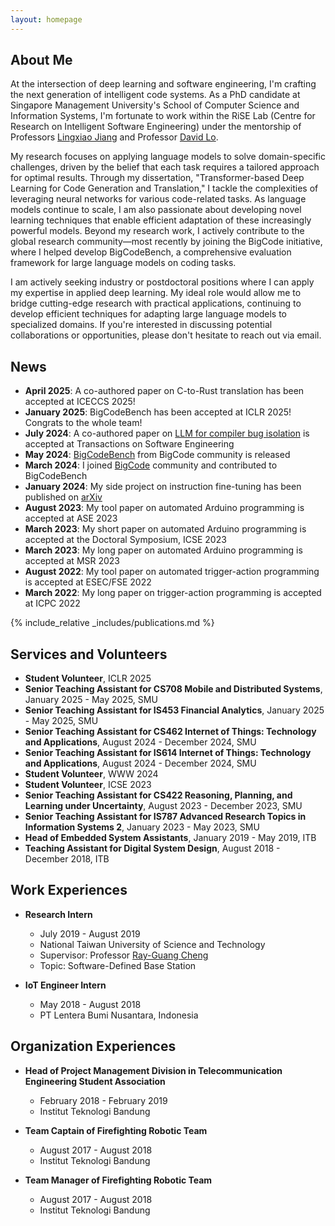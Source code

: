 ```yaml
---
layout: homepage
---
```


## About Me

At the intersection of deep learning and software engineering, I'm crafting the next generation of intelligent code systems. As a PhD candidate at Singapore Management University's School of Computer Science and Information Systems, I'm fortunate to work within the RiSE Lab (Centre for Research on Intelligent Software Engineering) under the mentorship of Professors [Lingxiao Jiang](http://www.mysmu.edu/faculty/lxjiang/#gsc.tab=0) and Professor [David Lo](http://www.mysmu.edu/faculty/davidlo/).

My research focuses on applying language models to solve domain-specific challenges, driven by the belief that each task requires a tailored approach for optimal results. Through my dissertation, "Transformer-based Deep Learning for Code Generation and Translation," I tackle the complexities of leveraging neural networks for various code-related tasks. As language models continue to scale, I am also passionate about developing novel learning techniques that enable efficient adaptation of these increasingly powerful models. Beyond my research work, I actively contribute to the global research community—most recently by joining the BigCode initiative, where I helped develop BigCodeBench, a comprehensive evaluation framework for large language models on coding tasks.

I am actively seeking industry or postdoctoral positions where I can apply my expertise in applied deep learning. My ideal role would allow me to bridge cutting-edge research with practical applications, continuing to develop efficient techniques for adapting large language models to specialized domains. If you're interested in discussing potential collaborations or opportunities, please don't hesitate to reach out via email.

## News
- **April 2025**: A co-authored paper on C-to-Rust translation has been accepted at ICECCS 2025!
- **January 2025**: BigCodeBench has been accepted at ICLR 2025! Congrats to the whole team!
- **July 2024**: A co-authored paper on [LLM for compiler bug isolation](https://ieeexplore.ieee.org/abstract/document/10521881) is accepted at Transactions on Software Engineering
- **May 2024**: [BigCodeBench](https://huggingface.co/spaces/bigcode/bigcodebench-leaderboard) from BigCode community is released
- **March 2024**: I joined [BigCode](https://www.bigcode-project.org/) community and contributed to BigCodeBench
- **January 2024**: My side project on instruction fine-tuning has been published on [arXiv](https://arxiv.org/pdf/2401.07466)
- **August 2023**: My tool paper on automated Arduino programming is accepted at ASE 2023
- **March 2023**: My short paper on automated Arduino programming is accepted at the Doctoral Symposium, ICSE 2023
- **March 2023**: My long paper on automated Arduino programming is accepted at MSR 2023
- **August 2022**: My tool paper on automated trigger-action programming is accepted at ESEC/FSE 2022
- **March 2022**: My long paper on trigger-action programming is accepted at ICPC 2022

{% include_relative _includes/publications.md %}

## Services and Volunteers
* **Student Volunteer**, ICLR 2025
* **Senior Teaching Assistant for CS708 Mobile and Distributed Systems**, January 2025 - May 2025, SMU
* **Senior Teaching Assistant for IS453 Financial Analytics**, January 2025 - May 2025, SMU
* **Senior Teaching Assistant for CS462 Internet of Things: Technology and Applications**, August 2024 - December 2024, SMU
* **Senior Teaching Assistant for IS614 Internet of Things: Technology and Applications**, August 2024 - December 2024, SMU
* **Student Volunteer**, WWW 2024
* **Student Volunteer**, ICSE 2023
* **Senior Teaching Assistant for CS422 Reasoning, Planning, and Learning under Uncertainty**, August 2023 - December 2023, SMU
* **Senior Teaching Assistant for IS787 Advanced Research Topics in Information Systems 2**, January 2023 - May 2023, SMU
* **Head of Embedded System Assistants**, January 2019 - May 2019, ITB
* **Teaching Assistant for Digital System Design**, August 2018 - December 2018, ITB

<!-- ## Writings
* **[2023-11-29]** Positional Embedding in Deep Learning [link]('/writings/position_embed.md') -->

## Work Experiences  

* **Research Intern**
  * July 2019 - August 2019
  * National Taiwan University of Science and Technology
  * Supervisor: Professor [Ray-Guang Cheng](https://scholar.google.com/citations?user=Lg3GlmYAAAAJ&hl=zh-TW&inst=14102473421921925766)
  * Topic: Software-Defined Base Station
  
* **IoT Engineer Intern**
  * May 2018 - August 2018
  * PT Lentera Bumi Nusantara, Indonesia

## Organization Experiences

* **Head of Project Management Division in Telecommunication Engineering Student Association**
  * February 2018 - February 2019
  * Institut Teknologi Bandung

* **Team Captain of Firefighting Robotic Team**
  * August 2017 - August 2018
  * Institut Teknologi Bandung

* **Team Manager of Firefighting Robotic Team**
  * August 2017 - August 2018
  * Institut Teknologi Bandung



<!-- {% include_relative _includes/services.md %} -->